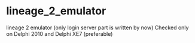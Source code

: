 # lineage_2_emulator
lineage 2 emulator (only login server part is written by now)
Checked only on Delphi 2010 and Delphi XE7 (preferable)
